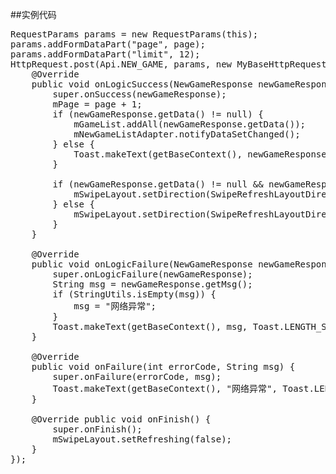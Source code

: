 ##实例代码
<pre>
RequestParams params = new RequestParams(this);
params.addFormDataPart("page", page);
params.addFormDataPart("limit", 12);
HttpRequest.post(Api.NEW_GAME, params, new MyBaseHttpRequestCallback<NewGameResponse>() {
    @Override
    public void onLogicSuccess(NewGameResponse newGameResponse) {
        super.onSuccess(newGameResponse);
        mPage = page + 1;
        if (newGameResponse.getData() != null) {
            mGameList.addAll(newGameResponse.getData());
            mNewGameListAdapter.notifyDataSetChanged();
        } else {
            Toast.makeText(getBaseContext(), newGameResponse.getMsg(), Toast.LENGTH_SHORT).show();
        }

        if (newGameResponse.getData() != null && newGameResponse.getData().size() > 0) {
            mSwipeLayout.setDirection(SwipeRefreshLayoutDirection.BOTH);
        } else {
            mSwipeLayout.setDirection(SwipeRefreshLayoutDirection.TOP);
        }
    }

    @Override
    public void onLogicFailure(NewGameResponse newGameResponse) {
        super.onLogicFailure(newGameResponse);
        String msg = newGameResponse.getMsg();
        if (StringUtils.isEmpty(msg)) {
            msg = "网络异常";
        }
        Toast.makeText(getBaseContext(), msg, Toast.LENGTH_SHORT).show();
    }

    @Override
    public void onFailure(int errorCode, String msg) {
        super.onFailure(errorCode, msg);
        Toast.makeText(getBaseContext(), "网络异常", Toast.LENGTH_SHORT).show();
    }

    @Override public void onFinish() {
        super.onFinish();
        mSwipeLayout.setRefreshing(false);
    }
});
</pre>